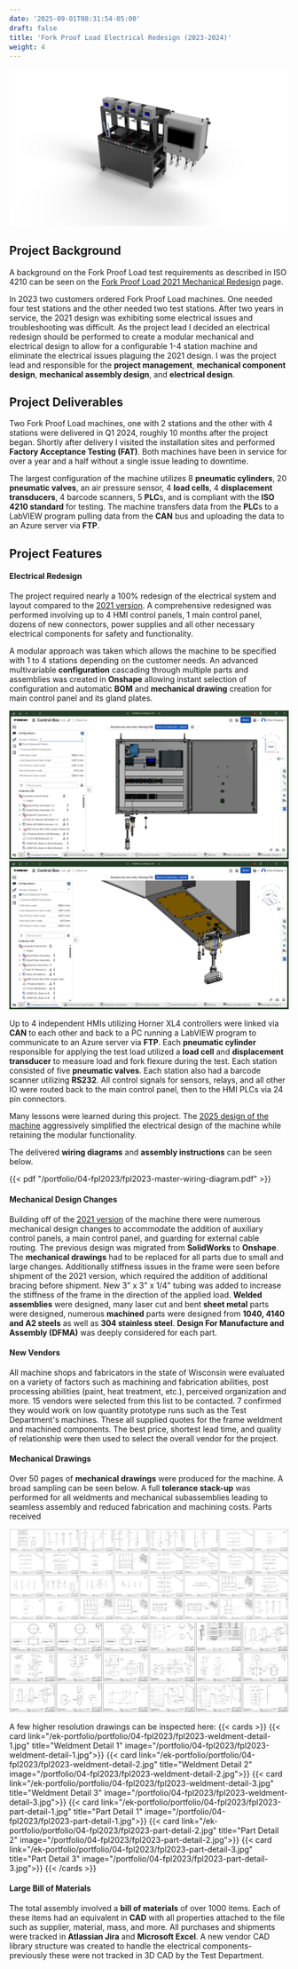 ```yaml
---
date: '2025-09-01T08:31:54-05:00'
draft: false
title: 'Fork Proof Load Electrical Redesign (2023-2024)'
weight: 4
---
```

![Fork Proof Load Machine](fpl2023-iso-front.png)

## Project Background

A background on the Fork Proof Load test requirements as described in ISO 4210 can be seen on the [Fork Proof Load 2021 Mechanical Redesign](/../portfolio/07-fpl2021/07-fpl2021) page. 

In 2023 two customers ordered Fork Proof Load machines. One needed four test stations and the other needed two test stations. After two years in service, the 2021 design was exhibiting some electrical issues and troubleshooting was difficult. As the project lead I decided an electrical redesign should be performed to create a modular mechanical and electrical design to allow for a configurable 1-4 station machine and eliminate the electrical issues plaguing the 2021 design. I was the project lead and responsible for the **project management**, **mechanical component design**, **mechanical assembly design**, and **electrical design**. 

## Project Deliverables

Two Fork Proof Load machines, one with 2 stations and the other with 4 stations were delivered in Q1 2024, roughly 10 months after the project began. Shortly after delivery I visited the installation sites and performed **Factory Acceptance Testing (FAT)**. Both machines have been in service for over a year and a half without a single issue leading to downtime.

The largest configuration of the machine utilizes 8 **pneumatic cylinders**, 20 **pneumatic valves**, an air pressure sensor, 4 **load cells**, 4 **displacement transducers**, 4 barcode scanners, 5 **PLC**s, and is compliant with the **ISO 4210 standard** for testing. The machine transfers data from the **PLC**s to a LabVIEW program pulling data from the **CAN** bus and uploading the data to an Azure server via **FTP**.

## Project Features
#### Electrical Redesign

The project required nearly a 100% redesign of the electrical system and layout compared to the [2021 version](/../portfolio/07-fpl2021/07-fpl2021). A comprehensive redesigned was performed involving up to 4 HMI control panels, 1 main control panel, dozens of new connectors, power supplies and all other necessary electrical components for safety and functionality. 

A modular approach was taken which allows the machine to be specified with 1 to 4 stations depending on the customer needs. An advanced multivariable **configuration** cascading through multiple parts and assemblies was created in **Onshape** allowing instant selection of configuration and automatic **BOM** and **mechanical drawing** creation for main control panel and its gland plates.

![Control Panel Configuration](cabinet-loop.gif)
![Gland Plate Configuration](gland-plate-loop.gif)

Up to 4 independent HMIs utilizing Horner XL4 controllers were linked via **CAN** to each other and back to a PC running a LabVIEW program to communicate to an Azure server via **FTP**. Each **pneumatic cylinder** responsible for applying the test load utilized a **load cell** and **displacement transducer** to measure load and fork flexure during the test. Each station consisted of five **pneumatic valves**. Each station also had a barcode scanner utilizing **RS232**. All control signals for sensors, relays, and all other IO were routed back to the main control panel, then to the HMI PLCs via 24 pin connectors. 

Many lessons were learned during this project. The [2025 design of the machine](/../portfolio/01-fpl2025/01-fpl2025) aggressively simplified the electrical design of the machine while retaining the modular functionality.

The delivered **wiring diagrams** and **assembly instructions** can be seen below. 

{{< pdf "/portfolio/04-fpl2023/fpl2023-master-wiring-diagram.pdf" >}}


#### Mechanical Design Changes

Building off of the [2021 version](/../portfolio/07-fpl2021/07-fpl2021) of the machine there were numerous mechanical design changes to accommodate the addition of auxiliary control panels, a main control panel, and guarding for external cable routing. The previous design was migrated from **SolidWorks** to **Onshape**. The **mechanical drawings** had to be replaced for all parts due to small and large changes.  Additionally stiffness issues in the frame were seen before shipment of the 2021 version, which required the addition of additional bracing before shipment. New 3" x 3" x 1/4" tubing was added to increase the stiffness of the frame in the direction of the applied load. **Welded assemblies** were designed, many laser cut and bent **sheet metal** parts were designed, numerous **machined** parts were designed from **1040, 4140 and A2 steels** as well as **304 stainless steel**. **Design For Manufacture and Assembly (DFMA)** was deeply considered for each part.  

#### New Vendors

All machine shops and fabricators in the state of Wisconsin were evaluated on a variety of factors such as machining and fabrication abilities, post processing abilities (paint, heat treatment, etc.), perceived organization and more. 15 vendors were selected from this list to be contacted. 7 confirmed they would work on low quantity prototype runs such as the Test Department's machines. These all supplied quotes for the frame weldment and machined components. The best price, shortest lead time, and quality of relationship were then used to select the overall vendor for the project.

#### Mechanical Drawings

Over 50 pages of **mechanical drawings** were produced for the machine. A broad sampling can be seen below. A full **tolerance stack-up** was performed for all weldments and mechanical subassemblies leading to seamless assembly and reduced fabrication and machining costs. Parts received 

![Weldment Drawings](fpl2023-weldment-drawing-grid-smaller.jpg)
![Other Drawings](fpl2023-other-drawing-grid-smaller.jpg)

A few higher resolution drawings can be inspected here:
{{< cards >}}
	{{< card link="/ek-portfolio/portfolio/04-fpl2023/fpl2023-weldment-detail-1.jpg" title="Weldment Detail 1" image="/portfolio/04-fpl2023/fpl2023-weldment-detail-1.jpg">}}
	{{< card link="/ek-portfolio/portfolio/04-fpl2023/fpl2023-weldment-detail-2.jpg" title="Weldment Detail 2" image="/portfolio/04-fpl2023/fpl2023-weldment-detail-2.jpg">}}
	{{< card link="/ek-portfolio/portfolio/04-fpl2023/fpl2023-weldment-detail-3.jpg" title="Weldment Detail 3" image="/portfolio/04-fpl2023/fpl2023-weldment-detail-3.jpg">}}
	{{< card link="/ek-portfolio/portfolio/04-fpl2023/fpl2023-part-detail-1.jpg" title="Part Detail 1" image="/portfolio/04-fpl2023/fpl2023-part-detail-1.jpg">}}
	{{< card link="/ek-portfolio/portfolio/04-fpl2023/fpl2023-part-detail-2.jpg" title="Part Detail 2" image="/portfolio/04-fpl2023/fpl2023-part-detail-2.jpg">}}
	{{< card link="/ek-portfolio/portfolio/04-fpl2023/fpl2023-part-detail-3.jpg" title="Part Detail 3" image="/portfolio/04-fpl2023/fpl2023-part-detail-3.jpg">}}
{{< /cards >}}

#### Large Bill of Materials

The total assembly involved a **bill of materials** of over 1000 items. Each of these items had an equivalent in **CAD** with all properties attached to the file such as supplier, material, mass, and more. All purchases and shipments were tracked in **Atlassian Jira** and **Microsoft Excel**. A new vendor CAD library structure was created to handle the electrical components- previously these were not tracked in 3D CAD by the Test Department.
